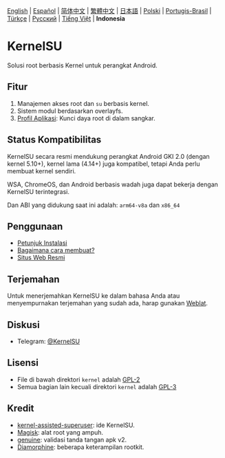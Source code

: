 [English](README.md) | [Español](README_ES.md) | [简体中文](README_CN.md) | [繁體中文](README_TW.md) | [日本語](README_JP.md) | [Polski](README_PL.md) | [Portugis-Brasil](README_PT-BR.md) | [Türkçe](README_TR.md) | [Русский](README_RU.md) | [Tiếng Việt](README_VI.md) | **Indonesia**

# KernelSU

Solusi root berbasis Kernel untuk perangkat Android.

## Fitur

1. Manajemen akses root dan `su` berbasis kernel.
2. Sistem modul berdasarkan overlayfs.
3. [Profil Aplikasi](https://kernelsu.org/guide/app-profile.html): Kunci daya root di dalam sangkar.

## Status Kompatibilitas

KernelSU secara resmi mendukung perangkat Android GKI 2.0 (dengan kernel 5.10+), kernel lama (4.14+) juga kompatibel, tetapi Anda perlu membuat kernel sendiri.

WSA, ChromeOS, dan Android berbasis wadah juga dapat bekerja dengan KernelSU terintegrasi.

Dan ABI yang didukung saat ini adalah: `arm64-v8a` dan `x86_64`

## Penggunaan

- [Petunjuk Instalasi](https://kernelsu.org/guide/installation.html)
- [Bagaimana cara membuat?](https://kernelsu.org/guide/how-to-build.html)
- [Situs Web Resmi](https://kernelsu.org/)

## Terjemahan

Untuk menerjemahkan KernelSU ke dalam bahasa Anda atau menyempurnakan terjemahan yang sudah ada, harap gunakan [Weblat](https://hosted.weblate.org/engage/kernelsu/).

## Diskusi

- Telegram: [@KernelSU](https://t.me/KernelSU)

## Lisensi

- File di bawah direktori `kernel` adalah [GPL-2](https://www.gnu.org/licenses/old-licenses/gpl-2.0.en.html)
- Semua bagian lain kecuali direktori `kernel` adalah [GPL-3](https://www.gnu.org/licenses/gpl-3.0.html)

## Kredit

- [kernel-assisted-superuser](https://git.zx2c4.com/kernel-assisted-superuser/about/): ide KernelSU.
- [Magisk](https://github.com/topjohnwu/Magisk): alat root yang ampuh.
- [genuine](https://github.com/brevent/genuine/): validasi tanda tangan apk v2.
- [Diamorphine](https://github.com/m0nad/Diamorphine): beberapa keterampilan rootkit.
